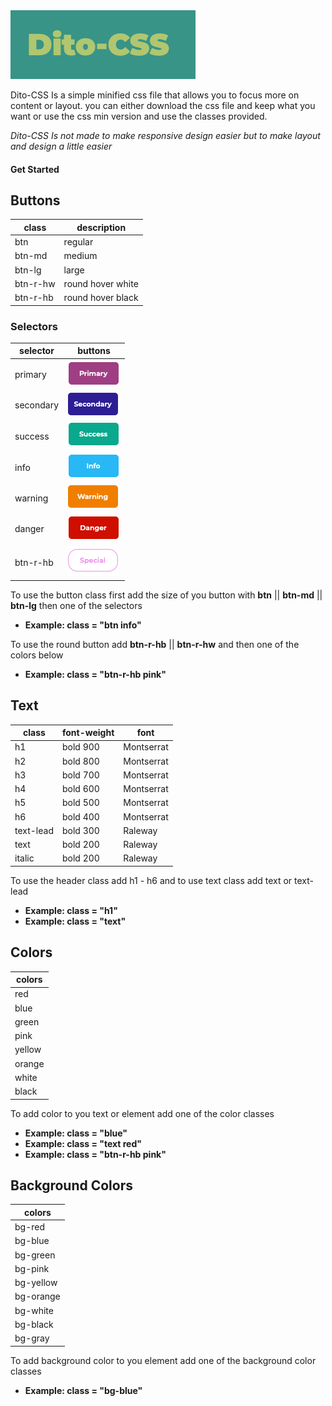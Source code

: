
<img src="img/dito-css.png"/>

Dito-CSS Is a simple minified css file that allows you to focus more on content or layout.
you can either download the css file and keep what you want or use the css min version and use the classes provided.

*Dito-CSS Is not made to make responsive design easier but to make layout and design a little easier*

#### Get Started <link style="stylesheet" href="https://alfarodeveloper.github.io/Dito-CSS/style.min.css"/>

## Buttons               
| class         | description       |
| ------------- | ----------------- |
| btn           | regular           |
| btn-md        | medium            |
| btn-lg        | large             |
| btn-r-hw      | round hover white |
| btn-r-hb      | round hover black |

 ### Selectors
| selector      | buttons                         |
| ------------- | ------------------------------- |
| primary       | <img src="img/primary.png">    |
| secondary     | <img src="img/secondary.png" /> |
| success       | <img src="img/success.png" />   |
| info          | <img src="img/info.png" />      |
| warning       | <img src="img/warning.png" />   |
| danger        | <img src="img/danger.png" />    |
| btn-r-hb      | <img src="img/special.png" />   |

 To use the button class first add the size of you button with **btn** || **btn-md** || **btn-lg** then one of the selectors
 - **Example: class = "btn info"**
 
To use the round button add **btn-r-hb** || **btn-r-hw** and then one of the colors below
 - **Example: class = "btn-r-hb pink"**

## Text
| class         | font-weight       | font       |
| ------------- | ----------------- | ---------- |
| h1            | bold 900          | Montserrat |
| h2            | bold 800          | Montserrat |
| h3            | bold 700          | Montserrat |
| h4            | bold 600          | Montserrat |
| h5            | bold 500          | Montserrat |
| h6            | bold 400          | Montserrat |
| text-lead     | bold 300          | Raleway    |
| text          | bold 200          | Raleway    |
| italic        | bold 200          | Raleway    |

To use the header class add h1 - h6 and to use text class add text or text-lead
* **Example: class = "h1"**
* **Example: class = "text"**

## Colors
| colors |
|--------|
| red    |
| blue   |
| green  |
| pink   |
| yellow |
| orange |
| white  |
| black  |
<div class="bg-pink"></div>

To add color to you text or element add one of the color classes
* **Example: class = "blue"**
* **Example: class = "text red"**
* **Example: class = "btn-r-hb pink"**

## Background Colors
| colors    |
|-----------|
| bg-red    |
| bg-blue   |
| bg-green  |
| bg-pink   |
| bg-yellow |
| bg-orange |
| bg-white  |
| bg-black  |
| bg-gray   |


To add background color to you element add one of the background color classes
* **Example: class = "bg-blue"**
